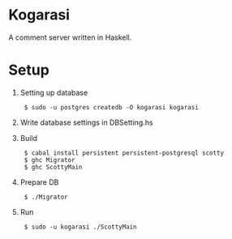 # Kogarasi
A comment server written in Haskell.

# Setup

1. Setting up database
    
        $ sudo -u postgres createdb -O kogarasi kogarasi

2. Write database settings in DBSetting.hs
3. Build

        $ cabal install persistent persistent-postgresql scotty
        $ ghc Migrator
        $ ghc ScottyMain

4. Prepare DB

        $ ./Migrator

5. Run

        $ sudo -u kogarasi ./ScottyMain
